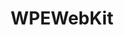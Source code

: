 ---
project_link_name: WPEWebKit
project_project_url: https://github.com/WebPlatformForEmbedded/WPEWebKit
title: WPEWebKit
---